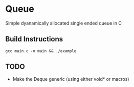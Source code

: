 # Queue

Simple dyanamically allocated single ended queue in C

## Build Instructions

```
gcc main.c -o main && ./example
```

## TODO
 - Make the Deque generic (using either void* or macros)


